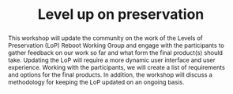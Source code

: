 ---
abstract: This workshop will update the community on the work of the Levels of Preservation
  (LoP) Reboot Working Group and engage with the participants to gather feedback on
  our work so far and what form the final product(s) should take. Updating the LoP
  will require a more dynamic user interface and user experience. Working with the
  participants, we will create a list of requirements and options for the final products.
  In addition, the workshop will discuss a methodology for keeping the LoP updated
  on an ongoing basis.
creators:
- Daigle, Bradley J.
- Tallman, Nathan
- Work, Lauren
date: null
document_url: https://services.phaidra.univie.ac.at/api/object/o:1081738/download
grand_parent: iPRES
institutions: []
keywords: []
landing_page_url: https://phaidra.univie.ac.at/o:1081738
language: eng
layout: publication
license: CC BY 4.0 International
notes_url: null
parent: iPRES 2019
presentation_url: null
publication_type: paper
size: 115664
source_name: iPRES
title: 'Level up on preservation '
year: 2019
---